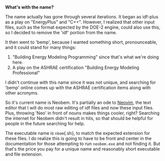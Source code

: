 **What's with the name?**

The name actually has gone through several iterations. It began as
idf-plus as a play on "EnergyPlus" and "C++". However, I realized that
other input files, such as the format expected by the DOE-2 engine,
could also use this, so I decided to remove the 'idf' portion from the
name.

It then went to 'bemp', because I wanted something short, pronounceable,
and it could stand for many things:

1. "Building Energy Modeling Programming" since that's what we're
   doing here.
2. A play on the ASHRAE certification "Building Energy Modeling
   Professional"

I didn't continue with this name since it was not unique, and searching
for 'bemp' online comes up with the ASHRAE certification items along
with other acronyms.

So it's current name is Neobem. It's partially an ode to
[Neovim](https://neovim.io), the text editor that I will do most raw
editing of idf files and now these input files. Plus, throwing 'Neo' in
front of nouns makes things cooler, right? Searching the internet for
Neobem didn't result in hits, so that should be helpful for people in
the future searching for help.

The executable name is `nbem`{.sh}, to match the expected extension for
these files. I do realize this is going to have to be front and center
in the documentation for those attempting to run `neobem.exe` and not
finding it. But that's the price you pay for a unique name and
reasonably short executable and file extension.
